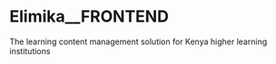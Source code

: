 # Elimika__FRONTEND
 The learning content management solution for Kenya higher learning institutions

